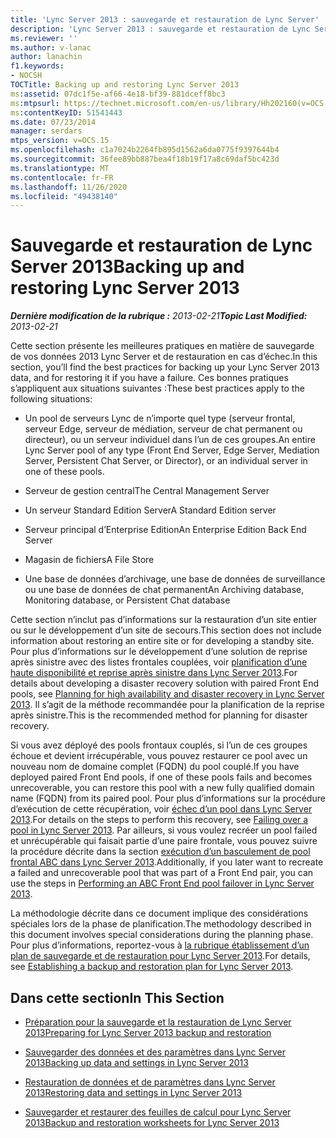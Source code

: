 ```yaml
---
title: 'Lync Server 2013 : sauvegarde et restauration de Lync Server'
description: 'Lync Server 2013 : sauvegarde et restauration de Lync Server.'
ms.reviewer: ''
ms.author: v-lanac
author: lanachin
f1.keywords:
- NOCSH
TOCTitle: Backing up and restoring Lync Server 2013
ms:assetid: 07dc1f5e-af66-4e18-bf39-881dceff8bc3
ms:mtpsurl: https://technet.microsoft.com/en-us/library/Hh202160(v=OCS.15)
ms:contentKeyID: 51541443
ms.date: 07/23/2014
manager: serdars
mtps_version: v=OCS.15
ms.openlocfilehash: c1a7024b2264fb895d1562a6da0775f9397644b4
ms.sourcegitcommit: 36fee89bb887bea4f18b19f17a8c69daf5bc423d
ms.translationtype: MT
ms.contentlocale: fr-FR
ms.lasthandoff: 11/26/2020
ms.locfileid: "49438140"
---
```

# <a name="backing-up-and-restoring-lync-server-2013"></a><span data-ttu-id="4b2e5-103">Sauvegarde et restauration de Lync Server 2013</span><span class="sxs-lookup"><span data-stu-id="4b2e5-103">Backing up and restoring Lync Server 2013</span></span>

<div data-xmlns="http://www.w3.org/1999/xhtml">

<div class="topic" data-xmlns="http://www.w3.org/1999/xhtml" data-msxsl="urn:schemas-microsoft-com:xslt" data-cs="https://msdn.microsoft.com/">

<div data-asp="https://msdn2.microsoft.com/asp">



</div>

<div id="mainSection">

<div id="mainBody"><span data-ttu-id="4b2e5-104">

<span> </span></span><span class="sxs-lookup"><span data-stu-id="4b2e5-104">

<span> </span></span></span>

<span data-ttu-id="4b2e5-105">_**Dernière modification de la rubrique :** 2013-02-21_</span><span class="sxs-lookup"><span data-stu-id="4b2e5-105">_**Topic Last Modified:** 2013-02-21_</span></span>

<span data-ttu-id="4b2e5-106">Cette section présente les meilleures pratiques en matière de sauvegarde de vos données 2013 Lync Server et de restauration en cas d’échec.</span><span class="sxs-lookup"><span data-stu-id="4b2e5-106">In this section, you’ll find the best practices for backing up your Lync Server 2013 data, and for restoring it if you have a failure.</span></span> <span data-ttu-id="4b2e5-107">Ces bonnes pratiques s’appliquent aux situations suivantes :</span><span class="sxs-lookup"><span data-stu-id="4b2e5-107">These best practices apply to the following situations:</span></span>

  - <span data-ttu-id="4b2e5-108">Un pool de serveurs Lync de n’importe quel type (serveur frontal, serveur Edge, serveur de médiation, serveur de chat permanent ou directeur), ou un serveur individuel dans l’un de ces groupes.</span><span class="sxs-lookup"><span data-stu-id="4b2e5-108">An entire Lync Server pool of any type (Front End Server, Edge Server, Mediation Server, Persistent Chat Server, or Director), or an individual server in one of these pools.</span></span>

  - <span data-ttu-id="4b2e5-109">Serveur de gestion central</span><span class="sxs-lookup"><span data-stu-id="4b2e5-109">The Central Management Server</span></span>

  - <span data-ttu-id="4b2e5-110">Un serveur Standard Edition Server</span><span class="sxs-lookup"><span data-stu-id="4b2e5-110">A Standard Edition server</span></span>

  - <span data-ttu-id="4b2e5-111">Serveur principal d’Enterprise Edition</span><span class="sxs-lookup"><span data-stu-id="4b2e5-111">An Enterprise Edition Back End Server</span></span>

  - <span data-ttu-id="4b2e5-112">Magasin de fichiers</span><span class="sxs-lookup"><span data-stu-id="4b2e5-112">A File Store</span></span>

  - <span data-ttu-id="4b2e5-113">Une base de données d’archivage, une base de données de surveillance ou une base de données de chat permanent</span><span class="sxs-lookup"><span data-stu-id="4b2e5-113">An Archiving database, Monitoring database, or Persistent Chat database</span></span>

<span data-ttu-id="4b2e5-114">Cette section n’inclut pas d’informations sur la restauration d’un site entier ou sur le développement d’un site de secours.</span><span class="sxs-lookup"><span data-stu-id="4b2e5-114">This section does not include information about restoring an entire site or for developing a standby site.</span></span> <span data-ttu-id="4b2e5-115">Pour plus d’informations sur le développement d’une solution de reprise après sinistre avec des listes frontales couplées, voir [planification d’une haute disponibilité et reprise après sinistre dans Lync Server 2013](lync-server-2013-planning-for-high-availability-and-disaster-recovery.md).</span><span class="sxs-lookup"><span data-stu-id="4b2e5-115">For details about developing a disaster recovery solution with paired Front End pools, see [Planning for high availability and disaster recovery in Lync Server 2013](lync-server-2013-planning-for-high-availability-and-disaster-recovery.md).</span></span> <span data-ttu-id="4b2e5-116">Il s’agit de la méthode recommandée pour la planification de la reprise après sinistre.</span><span class="sxs-lookup"><span data-stu-id="4b2e5-116">This is the recommended method for planning for disaster recovery.</span></span>

<span data-ttu-id="4b2e5-117">Si vous avez déployé des pools frontaux couplés, si l’un de ces groupes échoue et devient irrécupérable, vous pouvez restaurer ce pool avec un nouveau nom de domaine complet (FQDN) du pool couplé.</span><span class="sxs-lookup"><span data-stu-id="4b2e5-117">If you have deployed paired Front End pools, if one of these pools fails and becomes unrecoverable, you can restore this pool with a new fully qualified domain name (FQDN) from its paired pool.</span></span> <span data-ttu-id="4b2e5-118">Pour plus d’informations sur la procédure d’exécution de cette récupération, voir [échec d’un pool dans Lync Server 2013](lync-server-2013-failing-over-a-pool.md).</span><span class="sxs-lookup"><span data-stu-id="4b2e5-118">For details on the steps to perform this recovery, see [Failing over a pool in Lync Server 2013](lync-server-2013-failing-over-a-pool.md).</span></span> <span data-ttu-id="4b2e5-119">Par ailleurs, si vous voulez recréer un pool failed et unrécupérable qui faisait partie d’une paire frontale, vous pouvez suivre la procédure décrite dans la section [exécution d’un basculement de pool frontal ABC dans Lync Server 2013](lync-server-2013-performing-an-abc-front-end-pool-failover.md).</span><span class="sxs-lookup"><span data-stu-id="4b2e5-119">Additionally, if you later want to recreate a failed and unrecoverable pool that was part of a Front End pair, you can use the steps in [Performing an ABC Front End pool failover in Lync Server 2013](lync-server-2013-performing-an-abc-front-end-pool-failover.md).</span></span>

<span data-ttu-id="4b2e5-120">La méthodologie décrite dans ce document implique des considérations spéciales lors de la phase de planification.</span><span class="sxs-lookup"><span data-stu-id="4b2e5-120">The methodology described in this document involves special considerations during the planning phase.</span></span> <span data-ttu-id="4b2e5-121">Pour plus d’informations, reportez-vous à [la rubrique établissement d’un plan de sauvegarde et de restauration pour Lync Server 2013](lync-server-2013-establishing-a-backup-and-restoration-plan.md).</span><span class="sxs-lookup"><span data-stu-id="4b2e5-121">For details, see [Establishing a backup and restoration plan for Lync Server 2013](lync-server-2013-establishing-a-backup-and-restoration-plan.md).</span></span>

<div>

## <a name="in-this-section"></a><span data-ttu-id="4b2e5-122">Dans cette section</span><span class="sxs-lookup"><span data-stu-id="4b2e5-122">In This Section</span></span>

  - [<span data-ttu-id="4b2e5-123">Préparation pour la sauvegarde et la restauration de Lync Server 2013</span><span class="sxs-lookup"><span data-stu-id="4b2e5-123">Preparing for Lync Server 2013 backup and restoration</span></span>](lync-server-2013-preparing-for-lync-server-backup-and-restoration.md)

  - [<span data-ttu-id="4b2e5-124">Sauvegarder des données et des paramètres dans Lync Server 2013</span><span class="sxs-lookup"><span data-stu-id="4b2e5-124">Backing up data and settings in Lync Server 2013</span></span>](lync-server-2013-backing-up-data-and-settings.md)

  - [<span data-ttu-id="4b2e5-125">Restauration de données et de paramètres dans Lync Server 2013</span><span class="sxs-lookup"><span data-stu-id="4b2e5-125">Restoring data and settings in Lync Server 2013</span></span>](lync-server-2013-restoring-data-and-settings.md)

  - [<span data-ttu-id="4b2e5-126">Sauvegarder et restaurer des feuilles de calcul pour Lync Server 2013</span><span class="sxs-lookup"><span data-stu-id="4b2e5-126">Backup and restoration worksheets for Lync Server 2013</span></span>](lync-server-2013-backup-and-restoration-worksheets.md)

<span data-ttu-id="4b2e5-127"></div>

</div>

<span> </span>

</div>

</div>

</span><span class="sxs-lookup"><span data-stu-id="4b2e5-127"></div>

</div>

<span> </span>

</div>

</div>

</span></span></div>

